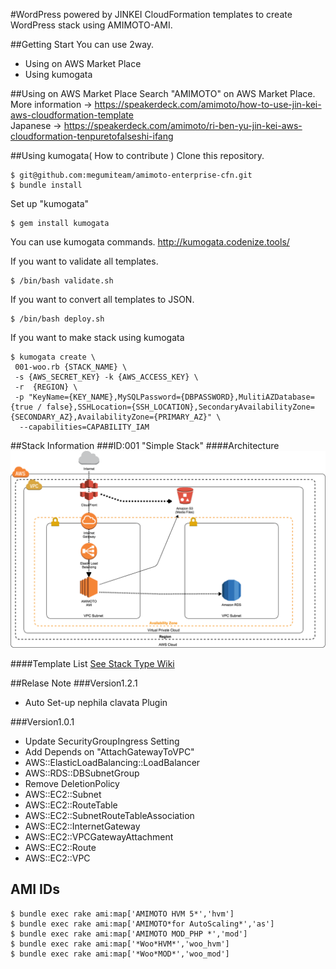 #WordPress powered by JINKEI
CloudFormation templates to create WordPress stack using AMIMOTO-AMI.

##Getting Start
You can use 2way.

+ Using on AWS Market Place
+ Using kumogata

##Using on AWS Market Place
Search "AMIMOTO" on AWS Market Place.  
More information -> https://speakerdeck.com/amimoto/how-to-use-jin-kei-aws-cloudformation-template  
Japanese -> https://speakerdeck.com/amimoto/ri-ben-yu-jin-kei-aws-cloudformation-tenpuretofalseshi-ifang

##Using kumogata( How to contribute )
Clone this repository.
```
$ git@github.com:megumiteam/amimoto-enterprise-cfn.git
$ bundle install
```

Set up "kumogata"
```
$ gem install kumogata
```

You can use kumogata commands.
http://kumogata.codenize.tools/

If you want to validate all templates.
```
$ /bin/bash validate.sh
```

If you want to convert all templates to JSON.
```
$ /bin/bash deploy.sh
```

If you want to make stack using kumogata
```
$ kumogata create \
 001-woo.rb {STACK_NAME} \
 -s {AWS_SECRET_KEY} -k {AWS_ACCESS_KEY} \
 -r  {REGION} \
 -p "KeyName={KEY_NAME},MySQLPassword={DBPASSWORD},MulitiAZDatabase={true / false},SSHLocation={SSH_LOCATION},SecondaryAvailabilityZone={SECONDARY_AZ},AvailabilityZone={PRIMARY_AZ}" \
  --capabilities=CAPABILITY_IAM
```

##Stack Information
###ID:001 "Simple Stack"
####Architecture
![](./img/stack001.png)

####Template List
[See Stack Type Wiki](https://github.com/amimoto-ami/amimoto-enterprise-cfn/wiki/Stack-Type)


##Relase Note
###Version1.2.1
- Auto Set-up nephila clavata Plugin

###Version1.0.1
- Update SecurityGroupIngress Setting
- Add Depends on "AttachGatewayToVPC"
 - AWS::ElasticLoadBalancing::LoadBalancer
 - AWS::RDS::DBSubnetGroup
- Remove DeletionPolicy
 - AWS::EC2::Subnet
 - AWS::EC2::RouteTable
 - AWS::EC2::SubnetRouteTableAssociation
 - AWS::EC2::InternetGateway
 - AWS::EC2::VPCGatewayAttachment
 - AWS::EC2::Route
 - AWS::EC2::VPC

## AMI IDs

```
$ bundle exec rake ami:map['AMIMOTO HVM 5*','hvm']
$ bundle exec rake ami:map['AMIMOTO*for AutoScaling*','as']
$ bundle exec rake ami:map['AMIMOTO MOD_PHP *','mod']
$ bundle exec rake ami:map['*Woo*HVM*','woo_hvm']
$ bundle exec rake ami:map['*Woo*MOD*','woo_mod']
```